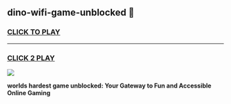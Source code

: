 
## dino-wifi-game-unblocked 👋
<h3>
<a href="https://premium.freeplayer.one?title=dino-wifi-game-unblocked&ref=14F">CLICK TO PLAY</a></h3>
<hr>

<h3>
<a href="https://premium.freeplayer.one?title=dino-wifi-game-unblocked&ref=14F">CLICK 2 PLAY</a>
  
</h3>

<a href="https://premium.freeplayer.one?title=dino-wifi-game-unblocked&ref=12F/"><img src="https://clearcache.store/games.png"></a>


**worlds hardest game unblocked: Your Gateway to Fun and Accessible Online Gaming**
